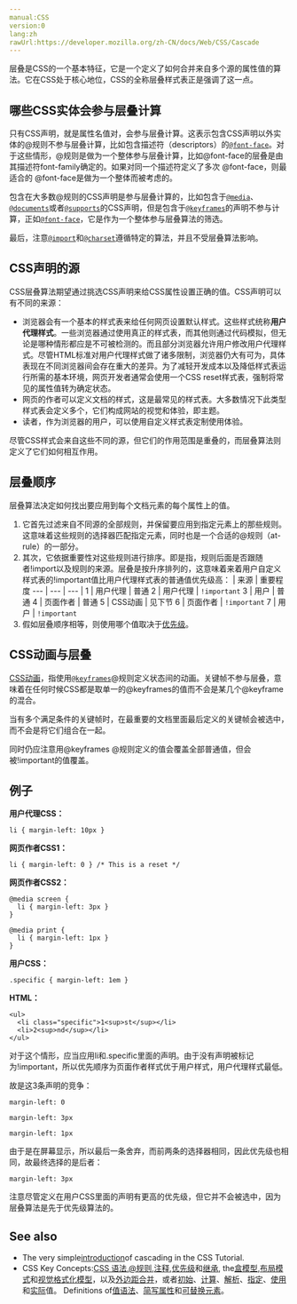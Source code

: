 ```yaml
---
manual:CSS
version:0
lang:zh
rawUrl:https://developer.mozilla.org/zh-CN/docs/Web/CSS/Cascade
---
```






层叠是CSS的一个基本特征，它是一个定义了如何合并来自多个源的属性值的算法。它在CSS处于核心地位，CSS的全称层叠样式表正是强调了这一点。


## 哪些CSS实体会参与层叠计算<a name="哪些CSS实体会参与层叠计算"></a>


只有CSS声明，就是属性名值对，会参与层叠计算。这表示包含CSS声明以外实体的@规则不参与层叠计算，比如包含描述符（descriptors）的[`@font-face`](%27942 "这是一个叫做@font-face 的CSS @规则 ，它允许网页开发者为其网页指定在线字体。 通过这种作者自备字体的方式，@font-face 可以消除对用户电脑字体的依赖。 @font-face 不仅可以放在在CSS的最顶层, 也可以放在 @规则 的 条件规则组 中。")。对于这些情形，@规则是做为一个整体参与层叠计算，比如@font-face的层叠是由其描述符font-family确定的。如果对同一个描述符定义了多次 @font-face，则最适合的 @font-face是做为一个整体而被考虑的。



包含在大多数@规则的CSS声明是参与层叠计算的，比如包含于[`@media`](%4519 "@media CSS at-rule 将一组嵌套语句关联在由大括号分隔的CSS块中，使用由media query定义的一个条件。@media 规则不仅可以在一个CSS的顶层使用，也可以在任何CSS conditional-group at-rule中使用。")、[`@documents`](%32811 "此页面仍未被本地化, 期待您的翻译!")或者[`@supports`](%4667 "@supports CSS at-rule 关联了一组嵌套的CSS语句,这些语句被放置在一个CSS区块中,该区块以大括号分割, 还有一个由多个CSS声明检测组成的条件,它是一个键值组合, 由逻辑与,逻辑或,逻辑非组合而成. 这样的条件语句称为支持条件.")的CSS声明，但是包含于[`@keyframes`](%3579 "@keyframes 让开发者通过指定动画中特定时间点必须展现的关键帧样式（或者说停留点）来控制CSS动画的中间环节。这让开发者能够控制动画中的更多细节而不是全部让浏览器自动处理。")的声明不参与计算，正如[`@font-face`](%27942 "这是一个叫做@font-face 的CSS @规则 ，它允许网页开发者为其网页指定在线字体。 通过这种作者自备字体的方式，@font-face 可以消除对用户电脑字体的依赖。 @font-face 不仅可以放在在CSS的最顶层, 也可以放在 @规则 的 条件规则组 中。")，它是作为一个整体参与层叠算法的筛选。



最后，注意[`@import`](%4659 "@import CSS@规则，用于从其他样式表导入样式规则。这些规则必须先于所有其他类型的规则，@charset 规则除外; 因为它不是一个嵌套语句，@import不能在条件组的规则中使用。")和[`@charset`](%27882 "@charset CSS @规则  指定样式表中使用的字符编码。它必须是样式表中的第一个元素，而前面不得有任何字符。因为它不是一个嵌套语句，所以不能在@规则条件组中使用。如果有多个 @charset @规则被声明，只有第一个会被使用，而且不能在HTML元素或HTML页面的字符集相关 <style> 元素内的样式属性内使用。")遵循特定的算法，并且不受层叠算法影响。


## CSS声明的源<a name="CSS声明的源"></a>


CSS层叠算法期望通过挑选CSS声明来给CSS属性设置正确的值。CSS声明可以有不同的来源：


* 浏览器会有一个基本的样式表来给任何网页设置默认样式。这些样式统称**用户代理样式**。一些浏览器通过使用真正的样式表，而其他则通过代码模拟，但无论是哪种情形都应是不可被检测的。而且部分浏览器允许用户修改用户代理样式。尽管HTML标准对用户代理样式做了诸多限制，浏览器仍大有可为，具体表现在不同浏览器间会存在重大的差异。为了减轻开发成本以及降低样式表运行所需的基本环境，网页开发者通常会使用一个CSS reset样式表，强制将常见的属性值转为确定状态。
* 网页的作者可以定义文档的样式，这是最常见的样式表。大多数情况下此类型样式表会定义多个，它们构成网站的视觉和体验，即主题。
* 读者，作为浏览器的用户，可以使用自定义样式表定制使用体验。


尽管CSS样式会来自这些不同的源，但它们的作用范围是重叠的，而层叠算法则定义了它们如何相互作用。


## 层叠顺序<a name="层叠顺序"></a>


层叠算法决定如何找出要应用到每个文档元素的每个属性上的值。


1. 它首先过滤来自不同源的全部规则，并保留要应用到指定元素上的那些规则。这意味着这些规则的选择器匹配指定元素，同时也是一个合适的@规则（at-rule）的一部分。
1. 其次，它依据重要性对这些规则进行排序。即是指，规则后面是否跟随者!import以及规则的来源。层叠是按升序排列的，这意味着来着用户自定义样式表的!important值比用户代理样式表的普通值优先级高：
 | 来源 | 重要程度 
 ---  |  ---  |  ---  | 
1 | 用户代理 | 普通 
2 | 用户代理 | `!important` 
3 | 用户 | 普通 
4 | 页面作者 | 普通 
5 | CSS动画 | 见下节 
6 | 页面作者 | `!important` 
7 | 用户 | `!important`
1. 假如层叠顺序相等，则使用哪个值取决于[优先级](%32812 "")。

## CSS动画与层叠<a name="CSS动画与层叠"></a>


[CSS动画](%3571 "")，指使用[`@keyframes`](%3579 "@keyframes 让开发者通过指定动画中特定时间点必须展现的关键帧样式（或者说停留点）来控制CSS动画的中间环节。这让开发者能够控制动画中的更多细节而不是全部让浏览器自动处理。")@规则定义状态间的动画。关键帧不参与层叠，意味着在任何时候CSS都是取单一的@keyframes的值而不会是某几个@keyframe的混合。



当有多个满足条件的关键帧时，在最重要的文档里面最后定义的关键帧会被选中，而不会是将它们组合在一起。



同时仍应注意用@keyframes @规则定义的值会覆盖全部普通值，但会被!important的值覆盖。


## 例子<a name="例子"></a>


**用户代理CSS：**


```
li { margin-left: 10px }
```


**网页作者CSS1：**


```
li { margin-left: 0 } /* This is a reset */
```


**网页作者CSS2：​​​​​​​**


```
@media screen {
  li { margin-left: 3px }
}

@media print {
  li { margin-left: 1px }
}
```


**用户CSS：​​​​​​​**


```
.specific { margin-left: 1em }
```


**HTML：​​​​​​​**


```
<ul>
  <li class="specific">1<sup>st</sup></li>
  <li>2<sup>nd</sup></li>
</ul>
```


对于这个情形，应当应用li和.specific里面的声明。由于没有声明被标记为!important，所以优先顺序为页面作者样式优于用户样式，用户代理样式最低。



故是这3条声明的竞争：


```
margin-left: 0
```

```
margin-left: 3px
```

```
margin-left: 1px
```


由于是在屏幕显示，所以最后一条舍弃，而前两条的选择器相同，因此优先级也相同，故最终选择的是后者：


```
margin-left: 3px
```


注意尽管定义在用户CSS里面的声明有更高的优先级，但它并不会被选中，因为层叠算法是先于优先级算法的。


## See also<a name="See_also"></a>

* The very simple[introduction](%32813 "/en-US/docs/")of cascading in the CSS Tutorial.
* CSS Key Concepts:[CSS 语法](%28294 "语法"),[@规则](%27793 "@规则"),[注释](%28295 "注释"),[优先级](%28298 "优先级")和[继承](%28299 "继承"), the[盒模型](%28362 "盒模型"),[布局模式](%28315 "CSS 布局模式")和[视觉格式化模型](%28314 "视觉格式化模型")，以及[外边距合并](%28312 "外边距合并")，或者[初始](%28302 "初始值")、[计算](%28304 "计算值")、[解析](%28307 "解析值")、[指定](%28303 "指定值")、[使用](%28305 "使用值")和[实际](%28306 "实际值")值。 Definitions of[值语法](%28363 "值定义语法")、[简写属性](%28300 "简写属性")和[可替换元素](%28311 "可替换元素")。



